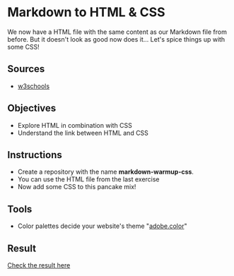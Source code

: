 # Markdown to HTML & CSS

We now have a HTML file with the same content as our Markdown file from before.
But it doesn't look as good now does it...
Let's spice things up with some CSS!

## Sources

- [w3schools](https://www.w3schools.com/css/default.asp)

## Objectives

- Explore HTML in combination with CSS
- Understand the link between HTML and CSS

## Instructions

- Create a repository with the name **markdown-warmup-css**. 
- You can use the HTML file from the last exercise
- Now add some CSS to this pancake mix!

## Tools

- Color palettes decide your website's theme "[adobe.color](https://color.adobe.com/en/)"

## Result

[Check the result here](https://tinevancorenland.github.io/markdown-warmup-css/)

